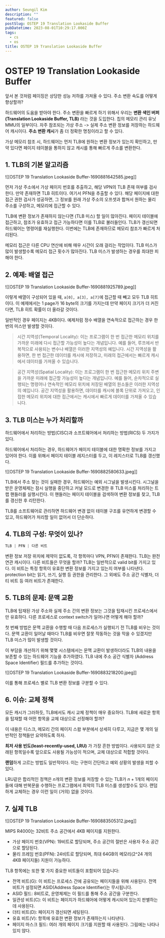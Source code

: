```yaml
---
author: Seungil Kim
description: ""
featured: false
postSlug: OSTEP 19 Translation Lookaside Buffer
pubDatetime: 2023-08-01T10:29:17.000Z
tags:
  - cs
  - os
title: OSTEP 19 Translation Lookaside Buffer
---
```

# OSTEP 19 Translation Lookaside Buffer

앞서 본 것처럼 페이징은 상당한 성능 저하를 가져올 수 있다. 주소 변환 속도를 어떻게 향상할까?

하드웨어의 도움을 받아야 한다. 주소 변환을 빠르게 하기 위해서 우리는 **변환 색인 버퍼 (Translation Lookaside Buffer, TLB)** 라는 것을 도입한다. 칩의 메모리 관리 유닛 MMU의 일부이다. 자주 참조되는 가상 주소 -> 실제 주소 변환 정보를 저장하는 하드웨어 캐시이다. **주소 변환 캐시**가 좀 더 정확한 명칭이라고 할 수 있다.

가상 메모리 참조 시, 하드웨어는 먼저 TLB에 원하는 변환 정보가 있는지 확인하고, 만약 있다면 페이지 테이블을 통하지 않고 캐시를 통해 빠르게 주소를 변환한다. 

## 1. TLB의 기본 알고리즘

![[OSTEP 19 Translation Lookaside Buffer-1690881642585.jpeg]]

먼저 가상 주소에서 가상 페이지 번호를 추출하고, 해당 VPN의 TLB 존재 여부를 검사한다.
만약 존재하면 TLB 히트이다. 여기서 PFN을 추출할 수 있다. 해당 페이지에 대한 접근 권한 검사가 성공하면, 그 정보를 원래 가상 주소의 오프셋과 합쳐서 원하는 물리 주소를 구성하고, 메모리에 접근할 수 있다.

TLB에 변환 정보가 존재하지 않는다면 (TLB 미스) 할 일이 많아진다. 페이지 테이블에 접근하고, 참조가 유효하고 접근 가능하다면 이를 TLB로 불러들인다. TLB가 갱신되면 하드웨어는 명령어를 재실행한다. 이번에는 TLB에 존재하므로 메모리 참조가 빠르게 처리된다.

메모리 접근은 다른 CPU 연산에 비해 매우 시간이 오래 걸리는 작업이다. TLB 미스가 많이 발생할수록 메모리 접근 횟수가 많아진다. TLB 미스가 발생하는 경우를 최대한 피해야 한다.

## 2. 예제: 배열 접근

![[OSTEP 19 Translation Lookaside Buffer-1690881925789.jpeg]]

이렇게 배열이 구성되어 있을 때, `a[0], a[3], a[7]`에 접근할 때 빼고 모두 TLB 히트이다. 이 예제에서는 1 page가 16 byte의 크기를 가지는데 만약 페이지 크기가 더 커진다면, TLB 히트 확률이 더 올라갈 것이다.

일반적인 경우 페이지는 4KB이다. 예제처럼 정수 배열을 연속적으로 접근하는 경우 한 번의 미스만 발생할 것이다.

> 시간 지역성(Temporal Locality): 이는 프로그램이 한 번 접근한 메모리 위치를 가까운 미래에 다시 접근할 가능성이 높다는 개념입니다. 예를 들어, 루프에서 반복적으로 사용되는 변수나 배열은 이러한 지역성의 예입니다. 시간 지역성을 활용하면, 한 번 접근한 데이터를 캐시에 저장하고, 미래의 접근에서는 빠르게 캐시에서 데이터를 가져올 수 있습니다.

> 공간 지역성(Spatial Locality): 이는 프로그램이 한 번 접근한 메모리 위치 주변을 가까운 미래에 접근할 가능성이 높다는 개념입니다. 예를 들어, 순차적으로 실행되는 명령어나 연속적인 메모리 위치에 저장된 배열의 원소들은 이러한 지역성의 예입니다. 공간 지역성을 활용하면, 데이터를 캐시에 블록 단위로 가져오고, 인접한 메모리 위치에 대한 접근에서는 캐시에서 빠르게 데이터를 가져올 수 있습니다.

## 3. TLB 미스는 누가 처리할까

하드웨어에서 처리하는 방법(CISC)과 소프트웨어에서 처리하는 방법(RICS) 두 가지가 있다.

하드웨어에서 처리하는 경우, 하드웨어가 페이지 테이블에 대한 명확한 정보를 가지고 있어야 한다. 이를 위해서 페이지 테이블 레지스터를 두고, 이 레지스터로 TLB를 갱신했다.

![[OSTEP 19 Translation Lookaside Buffer-1690882580633.jpeg]]

TLB에서 주소 찾는 것이 실패한 경우, 하드웨어는 예외 시그널을 발생시킨다. 시그널을 받은 운영체제는 잠시 실행을 중단하고 커널 모드로 변경한 후 TLB 미스를 처리하는 트랩 핸들러를 실행시킨다. 이 핸들러는 페이지 테이블을 검색하여 변환 정보를 찾고, TLB를 갱신한 후 리턴한다.

TLB를 소프트웨어로 관리하면 하드웨어 변경 없이 테이블 구조를 유연하게 변경할 수 있고, 하드웨어가 처리할 일이 없어서 더 단순하다.

## 4. TLB의 구성: 무엇이 있나?

``` c
TLB | PFN | 다른 비트
```

변환 정보 저장 위치에 제약이 없도록, 각 항목마다 VPN, PFN이 존재한다. TLB는 완전 연관 캐시이다. 
다른 비트들은 무엇을 할까? 
TLB는 일반적으로 valid bit를 가지고 있다. 이 비트는 특정 항목이 유효한 변환 정보를 가지고 있는지 여부를 나타낸다.
protection bit는 읽기, 쓰기, 실행 등 권한을 관리한다.
그 외에도 주소 공간 식별자, 더티 비트 등 여러 비트가 존재한다.

## 5. TLB의 문제: 문맥 교환

TLB에 탑재된 가상 주소와 실제 주소 간의 변환 정보는 그것을 탑재시킨 프로세스에서만 유효하다. 다른 프로세스로 context switch가 일어나면 어떻게 해야 할까?

첫 번째 방법은 문맥 교환을 수행할 때 다음 프로세스가 실행되기 전 TLB를 비우는 것이다.
문맥 교환이 일어날 때마다 TLB를 비우면 잘못 작동하는 것을 막을 수 있겠지만 TLB 미스가 많이 발생할 것이다.

이 부담을 개선하기 위해 몇몇 시스템에서는 문맥 교환이 발생하더라도 TLB의 내용을 보존할 수 있는 하드웨어 기능을 추가하였다. TLB 내에 주소 공간 식별자 (Address Space Identifier) 필드를 추가하는 것이다.

![[OSTEP 19 Translation Lookaside Buffer-1690883218200.jpeg]]

이를 통해 프로세스 별로 TLB 변환 정보를 구분할 수 있다.

## 6. 이슈: 교체 정책

모든 캐시가 그러하듯, TLB에서도 캐시 교체 정책이 매우 중요하다. TLB에 새로운 항목을 탑재할 때 어떤 항목을 교체 대상으로 선정해야 할까?

이 내용은 디스크, 메모리 간의 페이지 스왑 부분에서 상세히 다루고, 지금은 몇 개의 일반적인 정책들만 요약하도록 하자.

**최저 사용 빈도(least-recently-used, LRU)** 가 가장 흔한 방법이다. 사용되지 않은 오래된 항목일수록 앞으로도 사용될 가능성이 적으며, 교체 대상으로 적합할 것이다. 

**랜덤**하게 고르는 방법도 일반적이다. 이는 구현이 간단하고 예외 상황의 발생을 피할 수 있다.

LRU같은 합리적인 정책은 $n$개의 변환 정보를 저장할 수 있는 TLB가 $n+1$개의 페이지들에 대해 반복문을 수행하는 프로그램에서 최악의 TLB 미스를 생성할수도 있다. 랜덤하게 교체하는 경우 이런 일이 (거의) 없을 것이다.

## 7. 실제 TLB

![[OSTEP 19 Translation Lookaside Buffer-1690883505312.jpeg]]

MIPS R4000는 32비트 주소 공간에서 4KB 페이지를 지원한다. 

- 가상 페이지 번호(VPN): 19비트로 할당되며, 주소 공간의 절반은 사용자 주소 공간으로 할당된다.
- 물리 프레임 번호(PFN): 24비트로 할당되며, 최대 64GB의 메모리(2^24 개의 4KB 페이지들) 지원이 가능하다.

TLB 항목에는 또한 몇 가지 중요한 비트들이 포함되어 있습니다:

- 전역 비트(G): 이 비트는 프로세스 간에 공유되는 페이지들을 위해 사용된다. 전역 비트가 설정되면 ASID(Address Space Identifier)는 무시됩니다.
- ASID 필드: 8비트로, 운영체제는 이 필드를 통해 주소 공간을 구분한다.
- 일관성 비트(C): 이 비트는 페이지가 하드웨어에 어떻게 캐시되어 있는지 판별하는 데 사용된다.
- 더티 비트(D): 페이지가 갱신되면 세팅된다.
- 유효 비트(V): 항목에 유효한 변환 정보가 존재하는지 나타낸다.
- 페이지 마스크 필드: 여러 개의 페이지 크기를 지원할 때 사용된다. 그림에는 나타나있지 않다.
